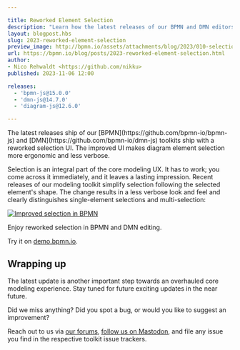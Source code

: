 ```yaml
---

title: Reworked Element Selection
description: "Learn how the latest releases of our BPMN and DMN editors substantially rework diagram selection."
layout: blogpost.hbs
slug: 2023-reworked-element-selection
preview_image: http://bpmn.io/assets/attachments/blog/2023/010-selection-rework.png
url: https://bpmn.io/blog/posts/2023-reworked-element-selection.html
author:
- Nico Rehwaldt <https://github.com/nikku>
published: 2023-11-06 12:00

releases:
  - 'bpmn-js@15.0.0'
  - 'dmn-js@14.7.0'
  - 'diagram-js@12.6.0'

---
```


<p class="introduction">
  The latest releases ship of our [BPMN](https://github.com/bpmn-io/bpmn-js) and [DMN](https://github.com/bpmn-io/dmn-js) toolkits ship with a reworked selection UI. The improved UI makes diagram element selection more ergonomic and less verbose.
</p>

<!-- continue -->

Selection is an integral part of the core modeling UX. It has to work; you come across it immediately, and it leaves a lasting impression. Recent releases of our modeling toolkit simplify selection following the selected element's shape. The change results in a less verbose look and feel and clearly distinguishes single-element selections and multi-selection:

<div class="figure full-size">
  <a href="https://demo.bpmn.io/s/start">
    <img src="{{ assets }}/attachments/blog/2023/010-selection-rework.gif" alt="Improved selection in BPMN">
  </a>

  <p class="caption">
    Enjoy reworked selection in BPMN and DMN editing.
  </p>
</div>

Try it on [demo.bpmn.io](https://demo.bpmn.io/s/start).


## Wrapping up

The latest update is another important step towards an overhauled core modeling experience. Stay tuned for future exciting updates in the near future.

Did we miss anything? Did you spot a bug, or would you like to suggest an improvement?

Reach out to us via [our forums](https://forum.bpmn.io/), [follow us on Mastodon](https://fosstodon.org/@bpmn_io), and file any issue you find in the respective toolkit issue trackers.
